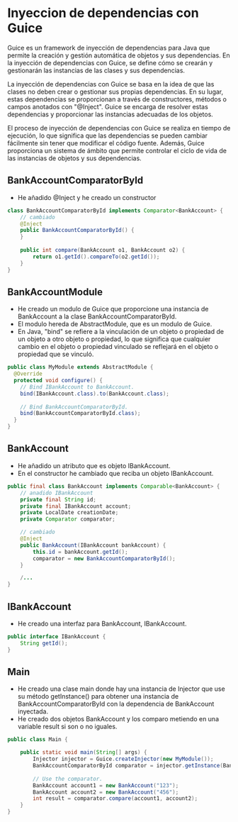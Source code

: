 
# Inyeccion de dependencias con Guice

Guice es un framework de inyección de dependencias para Java que permite la creación y gestión automática de objetos y sus dependencias. En la inyección de dependencias con Guice, se define cómo se crearán y gestionarán las instancias de las clases y sus dependencias.

La inyección de dependencias con Guice se basa en la idea de que las clases no deben crear o gestionar sus propias dependencias. En su lugar, estas dependencias se proporcionan a través de constructores, métodos o campos anotados con "@Inject". Guice se encarga de resolver estas dependencias y proporcionar las instancias adecuadas de los objetos.

El proceso de inyección de dependencias con Guice se realiza en tiempo de ejecución, lo que significa que las dependencias se pueden cambiar fácilmente sin tener que modificar el código fuente. Además, Guice proporciona un sistema de ámbito que permite controlar el ciclo de vida de las instancias de objetos y sus dependencias.

## BankAccountComparatorById

+ He añadido @Inject y he creado un constructor

```Java
class BankAccountComparatorById implements Comparator<BankAccount> {
    // cambiado
    @Inject
    public BankAccountComparatorById() {
    }
    
    public int compare(BankAccount o1, BankAccount o2) {
        return o1.getId().compareTo(o2.getId());
    }
}
```

## BankAccountModule

+ He creado un modulo de Guice que proporcione una instancia de BankAccount a la clase BankAccountComparatorById.
+ El modulo hereda de AbstractModule, que es un modulo de Guice.
+ En Java, "bind" se refiere a la vinculación de un objeto o propiedad de un objeto a otro objeto o propiedad, lo que significa que cualquier cambio en el objeto o propiedad vinculado se reflejará en el objeto o propiedad que se vinculó.


```java
public class MyModule extends AbstractModule {
  @Override
  protected void configure() {
    // Bind IBankAccount to BankAccount.
    bind(IBankAccount.class).to(BankAccount.class);
    
    // Bind BankAccountComparatorById.
    bind(BankAccountComparatorById.class);
  }
}
```

## BankAccount

+ He añadido un atributo que es objeto IBankAccount.
+ En el constructor he cambiado que reciba un objeto IBankAccount.

```java
public final class BankAccount implements Comparable<BankAccount> {
    // anadido IBankAccount
    private final String id;
    private final IBankAccount account;
    private LocalDate creationDate;
    private Comparator comparator;

    // cambiado
    @Inject
    public BankAccount(IBankAccount bankAccount) {
        this.id = bankAccount.getId();
        comparator = new BankAccountComparatorById();
    }

    /...
}
```

## IBankAccount

+ He creado una interfaz para BankAccount, IBankAccount.

```java
public interface IBankAccount {
    String getId();
}
```

## Main

+ He creado una clase main donde hay una instancia de Injector que use su método getInstance() para obtener una instancia de BankAccountComparatorById con la dependencia de BankAccount inyectada.
+ He creado dos objetos BankAccount y los comparo metiendo en una variable result si son o no iguales.

```java
public class Main {

    public static void main(String[] args) {
        Injector injector = Guice.createInjector(new MyModule());
        BankAccountComparatorById comparator = injector.getInstance(BankAccountComparatorById.class);
        
        // Use the comparator.
        BankAccount account1 = new BankAccount("123");
        BankAccount account2 = new BankAccount("456");
        int result = comparator.compare(account1, account2);
    }
}
```
